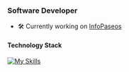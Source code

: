 ### Software Developer

- 🛠️ Currently working on [InfoPaseos](https://infopaseos.com)

#### Technology Stack
[![My Skills](https://skillicons.dev/icons?i=react,tailwind,nextjs,vercel,supabase,ts&theme=dark)](https://skillicons.dev)
